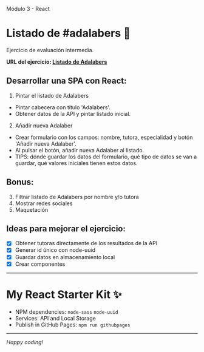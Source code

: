 Módulo 3 - React

# Listado de #adalabers 💜

Ejercicio de evaluación intermedia.

**URL del ejercicio: [Listado de Adalabers](https://mararochafernandez.github.io/modulo-3-evaluacion-intermedia/)**

## Desarrollar una SPA con React:

1. Pintar el listado de Adalabers

- Pintar cabecera con título 'Adalabers'.
- Obtener datos de la API y pintar listado inicial.

2. Añadir nueva Adalaber

- Crear formulario con los campos: nombre, tutora, especialidad y botón 'Añadir nueva Adalaber'.
- Al pulsar el botón, añadir nueva Adalaber al listado.
- TIPS: dónde guardar los datos del formulario, qué tipo de datos se van a guardar, qué valores iniciales tienen estos datos.

## Bonus:

3. Filtrar listado de Adalabers por nombre y/o tutora
4. Mostrar redes sociales
5. Maquetación

## Ideas para mejorar el ejercicio:

- [x] Obtener tutoras directamente de los resultados de la API
- [x] Generar id único con node-uuid
- [x] Guardar datos en almacenamiento local
- [x] Crear componentes

---

# My React Starter Kit ✨

- NPM dependencies: `node-sass` `node-uuid`
- Services: API and Local Storage
- Publish in GitHub Pages: `npm run githubpages`

---

_Happy coding!_
